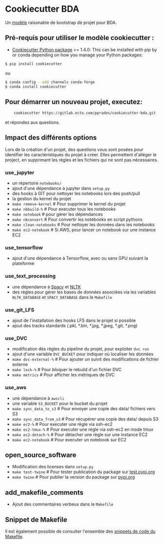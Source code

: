 # Cookiecutter BDA

Un [modèle](https://gitlab.octo.com/pprados/cookiecutter-bda) raisonable de bootstrap de projet pour BDA.

## Pré-requis pour utiliser le modèle cookiecutter :
 - [Cookiecutter Python package](http://cookiecutter.readthedocs.org/en/latest/installation.html) >= 1.4.0: This can be installed with pip by or conda depending on how you manage your Python packages:

```bash
$ pip install cookiecutter
```

ou

```bash
$ conda config --add channels conda-forge
$ conda install cookiecutter
```


## Pour démarrer un nouveau projet, executez:
```bash
    cookiecutter https://gitlab.octo.com/pprados/cookiecutter-bda.git
```
et répondez aux questions.

## Impact des différents options
Lors de la création d'un projet, des questions vous sont posées
pour identifier les caractèristiques du projet à créer.
Elles permettent d'alléger le project, en supprimant les règles
et les fichiers qui ne sont pas nécessaires.
 
### use_jupyter
- un répertoire `notebooks/`
- ajout d'une dépendance à jupyter dans `setup.py`
- des hooks à GIT pour nettoyer les notebooks lors des push/pull
- la gestion du kernel du projet
- `make remove-kernel` # Pour supprimer le kernel du projet
- `make nbbuild-%` # Pour executer tous les notebooks
- `make notebook` # pour gérer les dépendances
- `make nbconvert` # Pour convertir les notebooks en script pythons
- `make clean-notebooks` # Pour nettoyer les données dans les notebooks
- `make ec2-notebook` # Si AWS, pour lancer un notebook sur une instance EC2
 
### use_tensorflow
- ajout d'une dépendance à Tensorflow, avec ou sans GPU suivant la plateforme

### use_text_processing
- une dépendance à [Spacy](https://spacy.io/) et [NLTK](https://www.nltk.org/)
- des règles pour gérer les bases de données associées via les variables 
`NLTK_DATABASE` et `SPACY_DATABASE` dans le `Makefile`
 
### use_git_LFS
- ajout de l'installation des hooks LFS dans le projet si possible
- ajout des tracks standards (.pkl, *.bin, *.jpg, *.jpeg, *.git, *.png)

### use_DVC
- modification dès règles du pipeline du projet, pour exploiter `dvc run`
- ajout d'une variable `DVC_BUCKET` pour indiquer où localiser les données
- `make dvc-external-%` # Pour ajouter un suivit des modifications de fichier externe
- `make lock-%` # Pour bloquer le rebuild d'un fichier DVC
- `make metrics` # Pour afficher les métriques de DVC

### use_aws
- une dépendance à `awscli`
- une variable `S3_BUCKET` pour le bucket du projet
- `make sync_data_to_s3` # Pour envoyer une copie des data/ fichiers vers S3
- `make sync_data_from_s3` # Pour récupérer une copie des data/ depuis S3
- `make ec2-%` # Pour executer une règle via ssh-ec2
- `make ec2-tmux-%` # Pour executer une règle via ssh-ec2 en mode tmux
- `make ec2-detach-%` # Pour détacher une règle sur une instance EC2
- `make ec2-notebook` # Pour executer un notebook sur EC2

## open_source_software
- Modification des licenses dans `setup.py`
- `make test-twine` # Pour tester publication du package sur [test.pypi.org]((http://test.pypi.org))
- `make twine` # Pour publier la version du package sur [pypi.org](http://pypi.org)

## add_makefile_comments
- Ajout des commentaires verbeux dans le `Makefile`

## Snippet de Makefile
Il est également possible de consulter l'ensemble des [snippets de code
du Makefile](Makefile.snippet).

